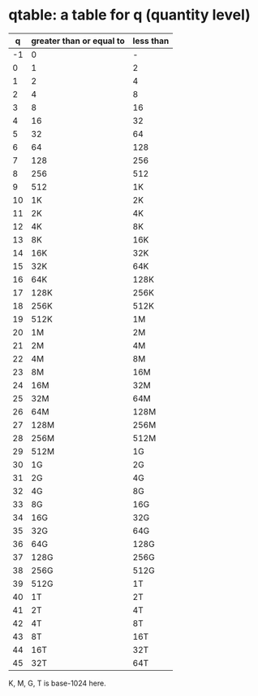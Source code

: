 # qtable: a table for q (quantity level)
|q|greater than or equal to|less than|
| --- | --- | --- |
|-1|0|-|
|0|1|2|
|1|2|4|
|2|4|8|
|3|8|16|
|4|16|32|
|5|32|64|
|6|64|128|
|7|128|256|
|8|256|512|
|9|512|1K|
|10|1K|2K|
|11|2K|4K|
|12|4K|8K|
|13|8K|16K|
|14|16K|32K|
|15|32K|64K|
|16|64K|128K|
|17|128K|256K|
|18|256K|512K|
|19|512K|1M|
|20|1M|2M|
|21|2M|4M|
|22|4M|8M|
|23|8M|16M|
|24|16M|32M|
|25|32M|64M|
|26|64M|128M|
|27|128M|256M|
|28|256M|512M|
|29|512M|1G|
|30|1G|2G|
|31|2G|4G|
|32|4G|8G|
|33|8G|16G|
|34|16G|32G|
|35|32G|64G|
|36|64G|128G|
|37|128G|256G|
|38|256G|512G|
|39|512G|1T|
|40|1T|2T|
|41|2T|4T|
|42|4T|8T|
|43|8T|16T|
|44|16T|32T|
|45|32T|64T|
K, M, G, T is base-1024 here.
